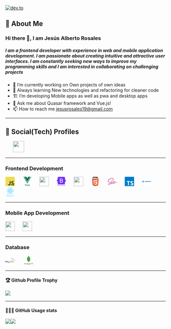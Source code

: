 <p>
<a href="https://dev.to/steliuz25"><img src="https://img.shields.io/badge/dev.to-Follow-lightgrey?style=social&logo=dev.to" alt="dev.to"></a>&ensp;</p> 

## 🚀 About Me

 ### Hi there 👋, I am Jesús Alberto Rosales

 ##### I am a frontend developer with experience in web and mobile application development. I am passionate about creating intuitive and attractive user interfaces. I am constantly seeking new ways to improve my programming skills and I am interested in collaborating on challenging projects

 - 🔭 I’m currently working on Own projects of own ideas
 - 🌱 Always learning New technologies and refactoring for cleaner code
 - 🏗 I’m developing Mobile apps as well as pwa and desktop apps
 - 💬 Ask me about Quasar framework and Vue.js!
 - 📫 How to reach me jesusrosales19@gmail.com
 
 ---


 

 ### 
 ## 🔗 Social(Tech) Profiles 
<p align='left'>&nbsp;&nbsp;&nbsp;&nbsp;&nbsp;&nbsp;<a href="https://linkedin.com/in/jesús-rosales-532b93158" target="_blank"><img height="35" width="35" src="https://www.svgrepo.com/show/448234/linkedin.svg" /></a>&nbsp;&nbsp;&nbsp;&nbsp;&nbsp;&nbsp;</p>
 
 ---


 ### Frontend Development 
 <p align='left'><a><img height="30" width="30" src="https://raw.githubusercontent.com/devicons/devicon/master/icons/javascript/javascript-original.svg" /></a>&nbsp;&nbsp;&nbsp;&nbsp;&nbsp;&nbsp;<a><img height="30" width="30" src="https://raw.githubusercontent.com/devicons/devicon/master/icons/vuejs/vuejs-original-wordmark.svg" /></a>&nbsp;&nbsp;&nbsp;&nbsp;&nbsp;&nbsp;<a><img height="30" width="30" src="https://bestofjs.org/logos/vuetify.svg" /></a>&nbsp;&nbsp;&nbsp;&nbsp;&nbsp;&nbsp;<a><img height="30" width="30" src="https://raw.githubusercontent.com/devicons/devicon/master/icons/bootstrap/bootstrap-plain-wordmark.svg" /></a>&nbsp;&nbsp;&nbsp;&nbsp;&nbsp;&nbsp;<a><img height="30" width="30" src="https://angular.io/assets/images/logos/angular/angular.svg" /></a>&nbsp;&nbsp;&nbsp;&nbsp;&nbsp;&nbsp;<a><img height="30" width="30" src="https://raw.githubusercontent.com/devicons/devicon/master/icons/html5/html5-original-wordmark.svg" /></a>&nbsp;&nbsp;&nbsp;&nbsp;&nbsp;&nbsp;<a><img height="30" width="30" src="https://raw.githubusercontent.com/devicons/devicon/master/icons/sass/sass-original.svg" /></a>&nbsp;&nbsp;&nbsp;&nbsp;&nbsp;&nbsp;<a><img height="30" width="30" src="https://raw.githubusercontent.com/devicons/devicon/master/icons/typescript/typescript-original.svg" /></a>&nbsp;&nbsp;&nbsp;&nbsp;&nbsp;&nbsp;<a><img height="30" width="30" src="https://raw.githubusercontent.com/devicons/devicon/d00d0969292a6569d45b06d3f350f463a0107b0d/icons/webpack/webpack-original-wordmark.svg" /></a>&nbsp;&nbsp;&nbsp;&nbsp;&nbsp;&nbsp;<a><img height="30" width="30" src="https://raw.githubusercontent.com/devicons/devicon/master/icons/react/react-original-wordmark.svg" /></a></p>

 
 ---


 ### Mobile App Development 
 <p align='left'><a><img height="30" width="30" src="https://upload.wikimedia.org/wikipedia/commons/d/d1/Ionic_Logo.svg" /></a>&nbsp;&nbsp;&nbsp;&nbsp;&nbsp;&nbsp;<a><img height="30" width="30" src="https://www.vectorlogo.zone/logos/apache_cordova/apache_cordova-icon.svg" /></a>&nbsp;&nbsp;&nbsp;&nbsp;&nbsp;&nbsp;</p>
 
 ---


 ### Database 
 <p align='left'>
  <a><img height="30" width="30" src="https://raw.githubusercontent.com/devicons/devicon/master/icons/mysql/mysql-original-wordmark.svg" /></a>&nbsp;&nbsp;&nbsp;&nbsp;&nbsp;&nbsp;
 <a><img height="30" width="30" src="https://raw.githubusercontent.com/devicons/devicon/master/icons/mongodb/mongodb-original-wordmark.svg" /></a>&nbsp;&nbsp;&nbsp;&nbsp;&nbsp;&nbsp;
 </p>
 
 
 ---


<div>
  <h4>🏆 Github Profile Trophy</h4>
  <img src="https://github-profile-trophy.vercel.app/?username=steliuz&column=7"/>
</div>

 ---
 
 <div>
  <h4>👨🏻‍💻 GitHub Usage stats</h4>
  <img height="170" align="left" src="https://github-readme-stats.vercel.app/api?username=steliuz&count_private=true&include_all_commits=true" />
  <img src="https://github-readme-stats.vercel.app/api/top-langs/?username=steliuz&layout=compact" />
</div>
